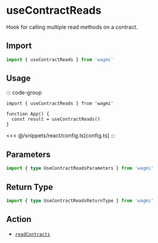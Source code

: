 # useContractReads

Hook for calling multiple read methods on a contract.

## Import

```ts
import { useContractReads } from 'wagmi'
```

## Usage

::: code-group
```tsx [index.tsx]
import { useContractReads } from 'wagmi'

function App() {
  const result = useContractReads()
}
```
<<< @/snippets/react/config.ts[config.ts]
:::

## Parameters

```ts
import { type UseContractReadsParameters } from 'wagmi'
```

## Return Type

```ts
import { type UseContractReadsReturnType } from 'wagmi'
```

## Action

- [`readContracts`](/core/api/actions/readContracts)
